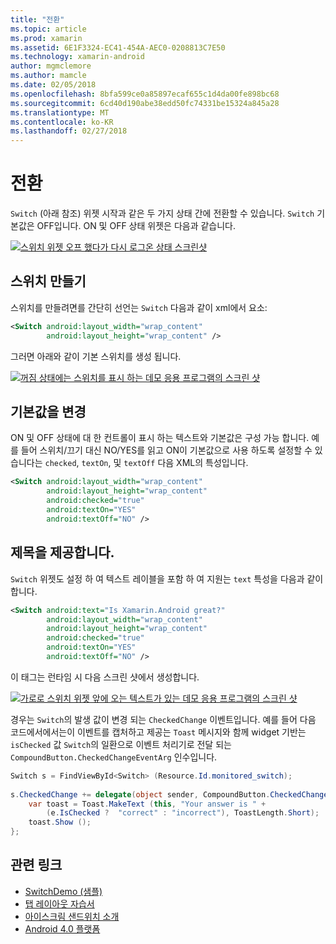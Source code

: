 ```yaml
---
title: "전환"
ms.topic: article
ms.prod: xamarin
ms.assetid: 6E1F3324-EC41-454A-AEC0-0208813C7E50
ms.technology: xamarin-android
author: mgmclemore
ms.author: mamcle
ms.date: 02/05/2018
ms.openlocfilehash: 8bfa599ce0a85897ecaf655c1d4da00fe898bc68
ms.sourcegitcommit: 6cd40d190abe38edd50fc74331be15324a845a28
ms.translationtype: MT
ms.contentlocale: ko-KR
ms.lasthandoff: 02/27/2018
---
```

# <a name="switch"></a>전환

`Switch` (아래 참조) 위젯 시작과 같은 두 가지 상태 간에 전환할 수 있습니다. `Switch` 기본값은 OFF입니다. ON 및 OFF 상태 위젯은 다음과 같습니다.

[ ![스위치 위젯 오프 했다가 다시 로그온 상태 스크린샷](switch-images/16-switch-onoff.png)](switch-images/16-switch-onoff.png)

<a name="Creating_a_Switch" />

## <a name="creating-a-switch"></a>스위치 만들기

스위치를 만들려면를 간단히 선언는 `Switch` 다음과 같이 xml에서 요소:

```xml
<Switch android:layout_width="wrap_content"
        android:layout_height="wrap_content" />
```

그러면 아래와 같이 기본 스위치를 생성 됩니다.

[ ![꺼짐 상태에는 스위치를 표시 하는 데모 응용 프로그램의 스크린 샷](switch-images/07-switch.png)](switch-images/07-switch.png)

<a name="Changing_Default_Values" />

## <a name="changing-default-values"></a>기본값을 변경

ON 및 OFF 상태에 대 한 컨트롤이 표시 하는 텍스트와 기본값은 구성 가능 합니다. 예를 들어 스위치/끄기 대신 NO/YES를 읽고 ON이 기본값으로 사용 하도록 설정할 수 있습니다는 `checked`, `textOn`, 및 `textOff` 다음 XML의 특성입니다.

```xml
<Switch android:layout_width="wrap_content"
        android:layout_height="wrap_content"
        android:checked="true"
        android:textOn="YES"
        android:textOff="NO" />
```

 <a name="Providing_a_Title" />


## <a name="providing-a-title"></a>제목을 제공합니다.

`Switch` 위젯도 설정 하 여 텍스트 레이블을 포함 하 여 지원는 `text` 특성을 다음과 같이 합니다.

```xml
<Switch android:text="Is Xamarin.Android great?"
        android:layout_width="wrap_content"
        android:layout_height="wrap_content"
        android:checked="true"
        android:textOn="YES"
        android:textOff="NO" />
```

이 태그는 런타임 시 다음 스크린 샷에서 생성합니다.

[![가로로 스위치 위젯 앞에 오는 텍스트가 있는 데모 응용 프로그램의 스크린 샷](switch-images/08-switch.png)](switch-images/08-switch.png)

경우는 `Switch`의 발생 값이 변경 되는 `CheckedChange` 이벤트입니다.
예를 들어 다음 코드에서에서는이 이벤트를 캡처하고 제공는 `Toast` 메시지와 함께 widget 기반는 `isChecked` 값 `Switch`의 일환으로 이벤트 처리기로 전달 되는 `CompoundButton.CheckedChangeEventArg` 인수입니다.

```csharp
Switch s = FindViewById<Switch> (Resource.Id.monitored_switch);
           
s.CheckedChange += delegate(object sender, CompoundButton.CheckedChangeEventArgs e) {
    var toast = Toast.MakeText (this, "Your answer is " +
        (e.IsChecked ?  "correct" : "incorrect"), ToastLength.Short);
    toast.Show ();
};
```


## <a name="related-links"></a>관련 링크

- [SwitchDemo (샘플)](https://developer.xamarin.com/samples/monodroid/PlatformFeatures/ICS_Samples/SwitchDemo/)
- [탭 레이아웃 자습서](~/android/user-interface/layouts/tab-layout/index.md)
- [아이스크림 샌드위치 소개](http://www.android.com/about/ice-cream-sandwich/)
- [Android 4.0 플랫폼](http://developer.android.com/sdk/android-4.0.html)
